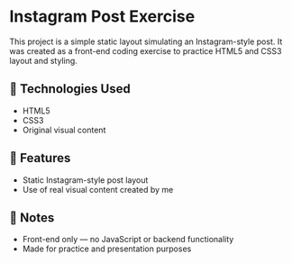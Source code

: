 # Instagram Post Exercise

<p>This project is a simple static layout simulating an Instagram-style post. It was created as a front-end coding exercise to practice HTML5 and CSS3 layout and styling.</p>


## 🚀 Technologies Used
<ul>
  <li>HTML5</li>
  <li>CSS3</li>
  <li>Original visual content</li>
</ul>

## 🎯 Features
<ul>
  <li>Static Instagram-style post layout</li>
  <li>Use of real visual content created by me</li>
</ul>

## 📌 Notes
<ul>
  <li>Front-end only — no JavaScript or backend functionality</li>
  <li>Made for practice and presentation purposes</li>
</ul>
